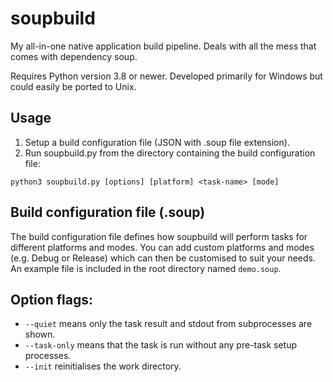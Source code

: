 # soupbuild
My all-in-one native application build pipeline. Deals with all the mess that comes with dependency soup.

Requires Python version 3.8 or newer. Developed primarily for Windows but could easily be ported to Unix.

## Usage
1. Setup a build configuration file (JSON with .soup file extension).
2. Run soupbuild.py from the directory containing the build configuration file:

`python3 soupbuild.py [options] [platform] <task-name> [mode]`

## Build configuration file (.soup)
The build configuration file defines how soupbuild will perform tasks for different platforms and modes.
You can add custom platforms and modes (e.g. Debug or Release) which can then be customised to suit your needs.
An example file is included in the root directory named `demo.soup`.

## Option flags:
- `--quiet` means only the task result and stdout from subprocesses are shown.
- `--task-only` means that the task is run without any pre-task setup processes.
- `--init` reinitialises the work directory.
